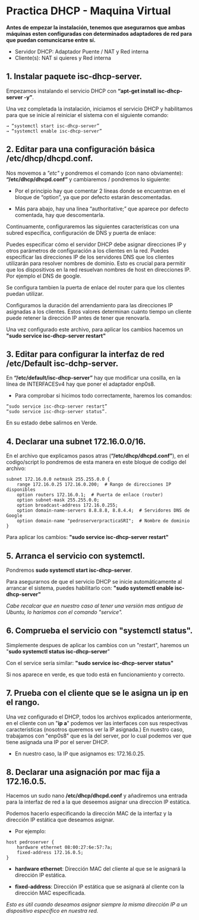 # Practica DHCP - Maquina Virtual

**Antes de empezar la instalación, tenemos que asegurarnos que ambas máquinas esten configuradas con determinados adaptadores de red para que puedan comuncicarse entre sí.**
 - Servidor DHCP: Adaptador Puente / NAT y Red interna
 - Cliente(s): NAT si quieres y Red interna

## 1. Instalar paquete isc-dhcp-server.

Empezamos instalando el servicio DHCP con **“apt-get install isc-dhcp-server -y”**.

Una vez completada la instalación, iniciamos el servicio DHCP y habilitamos para que se inicie al reiniciar el sistema con el siguiente comando: 
```
→ “systemctl start isc-dhcp-server” 
→ “systemctl enable isc-dhcp-server”
```

## 2. Editar para una configuración básica /etc/dhcp/dhcpd.conf.

Nos movemos a *"etc"* y pondremos el comando (con nano obviamente): **“/etc/dhcp/dhcpd.conf”** y cambiaremos / pondremos lo siguiente:

- Por el principio hay que comentar 2 líneas donde se encuentran en el bloque de “option”, ya que por defecto estarán descomentadas.

- Más para abajo, hay una línea “authoritative;” que aparece por defecto comentada, hay que descomentarla.


Continuamente, configuraremos las siguientes características con una subred específica, configuración de DNS y puerta de enlace:

Puedes especificar cómo el servidor DHCP debe asignar direcciones IP y otros parámetros de configuración a los clientes en la red. Puedes especificar las direcciones IP de los servidores DNS que los clientes utilizarán para resolver nombres de dominio. Esto es crucial para permitir que los dispositivos en la red resuelvan nombres de host en direcciones IP. Por ejemplo el DNS de google.

Se configura tambien la puerta de enlace del router para que los clientes puedan utilizar.

Configuramos la duración del arrendamiento para las direcciones IP asignadas a los clientes. Estos valores determinan cuánto tiempo un cliente puede retener la dirección IP antes de tener que renovarla.

Una vez configurado este archivo, para aplicar los cambios hacemos un **"sudo service isc-dhcp-server restart"**

## 3. Editar para configurar la interfaz de red /etc/Default isc-dchp-server.

En **“/etc/default/isc-dhcp-server”** hay que modificar una cosilla, en la línea de INTERFACESv4 hay que poner el adaptador enp0s8.

- Para comprobar si hicimos todo correctamente, haremos los comandos:
```
“sudo service isc-dhcp-server restart” 
“sudo service isc-dhcp-server status”. 
```
En su estado debe salirnos en Verde.

## 4. Declarar una subnet 172.16.0.0/16.

En el archivo que explicamos pasos atras (**“/etc/dhcp/dhcpd.conf”**), en el codigo/script lo pondremos de esta manera en este bloque de codigo del archivo:

```
subnet 172.16.0.0 netmask 255.255.0.0 {
    range 172.16.0.25 172.16.0.200;  # Rango de direcciones IP disponibles
    option routers 172.16.0.1;  # Puerta de enlace (router)
    option subnet-mask 255.255.0.0;
    option broadcast-address 172.16.0.255;
    option domain-name-servers 8.8.8.8, 8.8.4.4;  # Servidores DNS de Google
    option domain-name "pedroserverpracticaSRI";  # Nombre de dominio
}
```

Para aplicar los cambios: **"sudo service isc-dhcp-server restart"**

## 5. Arranca el servicio con systemctl.

Pondremos **sudo systemctl start isc-dhcp-server**.

Para asegurarnos de que el servicio DHCP se inicie automáticamente al arrancar el sistema, puedes habilitarlo con: **"sudo systemctl enable isc-dhcp-server"**

*Cabe recalcar que en nuestro caso al tener una versión mas antigua de Ubuntu, lo haríamos con el comando "service".*

## 6. Comprueba el servicio con "systemctl status".

Simplemente despues de aplicar los cambios con un "restart", haremos un "**sudo systemctl status isc-dhcp-server**"

Con el service sería similar: **"sudo service isc-dhcp-server status"**

Si nos aparece en verde, es que todo está en funcionamiento y correcto.

## 7. Prueba con el cliente que se le asigna un ip en el rango.

Una vez configurado el DHCP, todos los archivos explicados anteriormente, en el cliente con un "**ip a**" podemos ver las interfaces con sus respectivas caracteristicas (nosotros queremos ver la IP asignada.) En nuestro caso, trabajamos con "enp0s8" que es la del server, por lo cual podemos ver que tiene asignada una IP por el server DHCP. 

- En nuestro caso, la IP que asignamos es: 172.16.0.25.

## 8. Declarar una asignación por mac fija a 172.16.0.5.

Hacemos un sudo nano **/etc/dhcp/dhcpd.conf** y añadiremos una entrada para la interfaz de red a la que deseemos asignar una direccion IP estática.

Podemos hacerlo especificando la dirección MAC de la interfaz y la dirección IP estática que deseamos asignar. 

- Por ejemplo:

```
host pedroserver {
    hardware ethernet 08:00:27:6e:57:7a;
    fixed-address 172.16.0.5;
}
```

- **hardware ethernet**: Dirección MAC del cliente al que se le asignará la dirección IP estática.

- **fixed-address**: Dirección IP estática que se asignará al cliente con la dirección MAC especificada.

*Esto  es útil cuando deseamos asignar siempre la misma dirección IP a un dispositivo específico en nuestra red.*